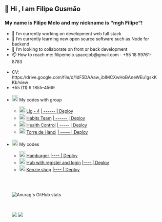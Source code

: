## 👋 Hi , I am Filipe Gusmão
### My name is Filipe Melo and my nickname is "mgh Filipe"!
<ul>
  <li> 🔭 I’m currently working on development web full stack</li>
  <li> 🌱 I’m currently learning new open source software such as Node for backend</li>
  <li> 👯 I’m looking to collaborate on front or back development</li>
  <li> 📫 How to reach me: filipemelo.spacejob@gmail.com - +55 18 99761-8783</li>

  <br>
  <li>CV: https://drive.google.com/file/d/1dF5DAAaw_ibIMCXwHoBAneWEu1gskKKb/view</li>
  <li>+55 (11) 9 1855-4569</li>
  <br>
  <li> <img class="emoji" alt="briefcase" src="https://github.githubassets.com/images/icons/emoji/unicode/1f4bc.png" width="20" height="20"> My codes with group</li>
  <ul>
    <li>
      <img class="emoji" alt="hash" src="https://github.githubassets.com/images/icons/emoji/unicode/0023-20e3.png" width="20" height="20">
      <a href=https://github.com/Kenzie-Academy-Brasil-Developers/entrega-lig-4-sprint-5-rodhardt>Lig - 4</a>
      <a href=https://lnkd.in/dwMitmna>   |  ------  |    Deploy</a>
    </li>
    <li>
      <img class="emoji" alt="lotus_position_woman" src="https://github.githubassets.com/images/icons/emoji/unicode/1f9d8-2640.png" width="20" height="20">
      <a href=https://github.com/martachmlima/habits_team_project>Habits Team</a>
      <a href=https://habits-team-project.vercel.app>       |  ------   |    Deploy</a>
    </li>
    <li>
      <img class="emoji" alt="heart" src="https://github.githubassets.com/images/icons/emoji/unicode/2764.png" width="20" height="20">
      <a href=https://github.com/martachmlima/meu_paciente>Health Control</a>
      <a href=https://maissaude.vercel.app>   |  -----  |      Deploy</a>
    </li>
    <li>
      <img class="emoji" alt="vietnam" src="https://github.githubassets.com/images/icons/emoji/unicode/1f1fb-1f1f3.png" width="20" height="20">
      <a href=https://github.com/Kenzie-Academy-Brasil-Developers/entrega-torre-de-hanoi-sprint-5-mghkill>Torre de Hanoi</a>
      <a href=https://kenzie-academy-brasil-developers.github.io/entrega-torre-de-hanoi-sprint-5-mghkill/>   |  -----  |      Deploy</a>
    </li>
    
  </ul>
  
  <br>
  
  
  
  
  <li> 
    <img class="emoji" alt="cowboy_hat_face" src="https://github.githubassets.com/images/icons/emoji/unicode/1f920.png" width="20" height="20"> My codes</li>
  
  <ul>
    <li>
      <img class="emoji" alt="hamburger" src="https://github.githubassets.com/images/icons/emoji/unicode/1f354.png" width="20" height="20">
      <a href=https://github.com/Kenzie-Academy-Brasil-Developers/react-entrega-s1-hamburgueria-da-kenzie-mghkill> Hamburger </a>
      <a href=https://hamb-mghkill.vercel.app/>    |----   |    Deploy</a>
    </li>
    <li>
      <img class="emoji" alt="coin" src="https://github.githubassets.com/images/icons/emoji/unicode/1fa99.png" width="20" height="20">
      <a href=https://github.com/Kenzie-Academy-Brasil-Developers/react-entrega-s2-kenzie-hub-mghkill>Hub with register and login</a>
      <a href=https://react-entrega-s2-kenzie-hub-mghkill-mghkill.vercel.app/>       |----   |      Deploy</a>
    </li>
    <li>
      <img class="emoji" alt="vietnam" src="https://github.githubassets.com/images/icons/emoji/unicode/1f1fb-1f1f3.png" width="20" height="20">
      <a href=https://github.com/Kenzie-Academy-Brasil-Developers/react-entrega-s3-kenzishop-com-context-api-mghkill>Kenzie shop</a>
      <a href=https://react-entrega-s3-kenzieshop-mghkill.vercel.app/>     |----   |     Deploy</a>
    </li>
  
  
    
    
    
</ul> 

<br>
<br>
<br>

![Anurag's GitHub stats](https://github-readme-stats.vercel.app/api?username=mghkill&show_icons=true&theme=radical)

<br>
<br>

<div>
<a href="https://www.instagram.com/filipegusmao_/" target="_blank"><img src="https://img.shields.io/badge/-Instagram-%23E4405F?style=for-the-badge&logo=instagram&logoColor=white" target="_blank"></a>
<a href="https://www.linkedin.com/in/filipegusmaomelo/ " target="_blank"><img src="https://img.shields.io/badge/-LinkedIn-%230077B5?style=for-the-badge&logo=linkedin&logoColor=white" target="_blank"></a>   
</div>
  
 
 
